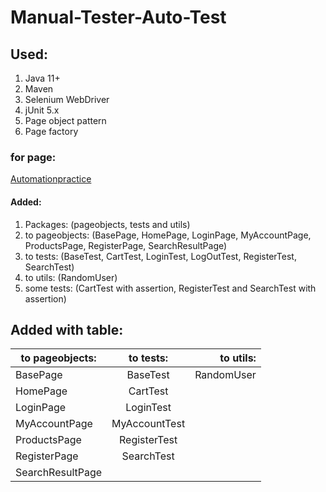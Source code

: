 # Manual-Tester-Auto-Test
## Used:	
1. Java 11+
2. Maven
3. Selenium WebDriver
4. jUnit 5.x
5. Page object pattern
6. Page factory

### for page:
[Automationpractice](http://automationpractice.com )

#### Added:
1. Packages: (pageobjects, tests and utils)
2. to pageobjects: (BasePage, HomePage, LoginPage, MyAccountPage, ProductsPage, RegisterPage, SearchResultPage)
3. to tests: (BaseTest, CartTest, LoginTest, LogOutTest, RegisterTest, SearchTest)
4. to utils: (RandomUser) 
5. some tests: (CartTest with assertion, RegisterTest and SearchTest with assertion)

## Added with table:

| to pageobjects:  | to tests:     | to utils:  |
| ---------------- |:-------------:|-----------:|
| BasePage         | BaseTest      | RandomUser |
| HomePage         | CartTest      |            |
| LoginPage        | LoginTest     |            |
| MyAccountPage    | MyAccountTest |            |
| ProductsPage     | RegisterTest  |            |
| RegisterPage     | SearchTest    |            |
| SearchResultPage |               |            |
